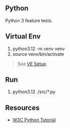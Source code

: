 Python
------
Python 3 feature tests.

Virtual Env
-----------
1. python3.12 -m venv venv
2. source venv/bin/activate
>See [VE Setup](https://www.freecodecamp.org/news/how-to-setup-virtual-environments-in-python/)

Run
---
1. python3.12 ./src/*.py

Resources
---------
* [W3C Python Tutorial](https://www.w3schools.com/python/)